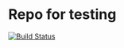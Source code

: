 # Repo for testing

[![Build Status](https://travis-ci.org/shahobik/test.svg?branch=master)](https://travis-ci.org/shahobik/test)